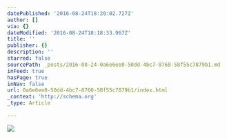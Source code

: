 ```yaml
---
datePublished: '2016-08-24T18:20:02.727Z'
author: []
via: {}
dateModified: '2016-08-24T18:18:33.967Z'
title: ''
publisher: {}
description: ''
starred: false
sourcePath: _posts/2016-08-24-0a6e6ee0-50dd-4bc7-8760-58f55c7879b1.md
inFeed: true
hasPage: true
inNav: false
url: 0a6e6ee0-50dd-4bc7-8760-58f55c7879b1/index.html
_context: 'http://schema.org'
_type: Article

---
```

![](https://the-grid-user-content.s3-us-west-2.amazonaws.com/3c88e267-3fc8-4b67-b157-8e087e393288.jpg)